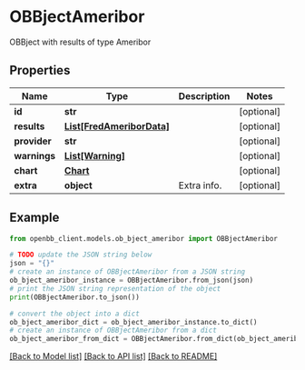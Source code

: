 # OBBjectAmeribor

OBBject with results of type Ameribor

## Properties

Name | Type | Description | Notes
------------ | ------------- | ------------- | -------------
**id** | **str** |  | [optional] 
**results** | [**List[FredAmeriborData]**](FredAmeriborData.md) |  | [optional] 
**provider** | **str** |  | [optional] 
**warnings** | [**List[Warning]**](Warning.md) |  | [optional] 
**chart** | [**Chart**](Chart.md) |  | [optional] 
**extra** | **object** | Extra info. | [optional] 

## Example

```python
from openbb_client.models.ob_bject_ameribor import OBBjectAmeribor

# TODO update the JSON string below
json = "{}"
# create an instance of OBBjectAmeribor from a JSON string
ob_bject_ameribor_instance = OBBjectAmeribor.from_json(json)
# print the JSON string representation of the object
print(OBBjectAmeribor.to_json())

# convert the object into a dict
ob_bject_ameribor_dict = ob_bject_ameribor_instance.to_dict()
# create an instance of OBBjectAmeribor from a dict
ob_bject_ameribor_from_dict = OBBjectAmeribor.from_dict(ob_bject_ameribor_dict)
```
[[Back to Model list]](../README.md#documentation-for-models) [[Back to API list]](../README.md#documentation-for-api-endpoints) [[Back to README]](../README.md)


